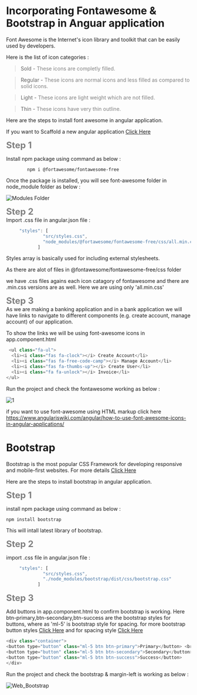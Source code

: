 # Incorporating Fontawesome & Bootstrap in Anguar application


Font Awesome is the Internet's icon library and toolkit that can be easily used by developers.

Here is the list of icon categories :

> Sold - <font color="grey"> These icons are completly filled.</font>

> Regular - <font color="grey"> These icons are normal icons and less filled as compared to solid icons.</font>

>Light - <font color="grey">These icons are light weight which are not filled.</font>

>Thin - <font color="grey">These icons have very thin outline.</font>


Here are the steps to install font awesome in angular application.

If you want to Scaffold a new angular application [Click Here](https://github.com/PatternsTechGit/PT_AngularCLI)

<font size="5" color="grey">**Step 1**</font> 


Install npm package using command as below :
```
        npm i @fortawesome/fontawesome-free
```
 Once the package is installed, you will see font-awesome folder in node_module folder as below :

![Modules Folder](https://user-images.githubusercontent.com/100709775/157256091-e973168e-38a6-4457-b43d-29abb4d3e4cb.png)

<font size="5" color="grey">**Step 2**</font>  
Import .css file in angular.json file :

```javascript
     "styles": [
              "src/styles.css",
              "node_modules/@fortawesome/fontawesome-free/css/all.min.css"
            ]
```
Styles array is basically used for including external stylesheets.


As there are alot of files in @fontawesome/fontawesome-free/css folder

we have .css files agains each icon catagory of fontawesome and there are .min.css versions are as well. Here we are using only 'all.min.css'

<font size="5" color="grey">**Step 3**</font>  
As we are making a banking application and in a bank application we will have links to navigate to different components (e.g. create account, manage account) of our application.

To show the links we will be using font-awesome icons in app.component.html


```javascript
 <ul class="fa-ul">
  <li><i class="fas fa-clock"></i> Create Account</li>
  <li><i class="fas fa-free-code-camp"></i> Manage Account</li>
  <li><i class="fas fa-thumbs-up"></i> Create User</li>
  <li><i class="fa fa-unlock"></i> Invoice</li>
</ul>
```

Run the project and check the fontawesome working as below :

![1](https://user-images.githubusercontent.com/100709775/157669867-fb2a7088-c045-4dd1-b9f7-e1aa66bd08ab.png)


if you want to use font-awesome using HTML markup click here  
https://www.angularjswiki.com/angular/how-to-use-font-awesome-icons-in-angular-applications/




# Bootstrap
Bootstrap is the most popular CSS Framework for developing responsive and mobile-first websites. For more details [Click Here](https://getbootstrap.com/)

Here are the steps to install bootstrap in angular application.

<font size="5" color="grey">**Step 1**</font> 

install npm package using command as below :
```
npm install bootstrap
```
This will intall latest library of bootstrap.

<font size="5" color="grey">**Step 2**</font> 

import .css file in angular.json file :

```javascript
     "styles": [
              "src/styles.css",
              "./node_modules/bootstrap/dist/css/bootstrap.css"
            ]
```
<font size="5" color="grey">**Step 3**</font> 

Add buttons in app.component.html to confirm bootstrap is working.
Here btn-primary,btn-secondary,btn-success are the bootstrap styles for buttons, where as 'ml-5' is bootstrap style for spacing. for more bootstrap button styles [Click Here](https://www.w3schools.com/bootstrap5/bootstrap_buttons.php) and for spacing style [Click Here](https://getbootstrap.com/docs/4.0/utilities/spacing/)

```javascript
<div class="container">
<button type="button" class="ml-5 btn btn-primary">Primary</button> <br><br>
<button type="button" class="ml-5 btn btn-secondary">Secondary</button> <br><br>
<button type="button" class="ml-5 btn btn-success">Success</button>
</div>

```

Run the project and check the bootstrap & margin-left is working as below :

![Web_Bootstrap](https://user-images.githubusercontent.com/100709775/157658547-9966535f-5091-4cd1-81af-6d3b384a0029.png)

